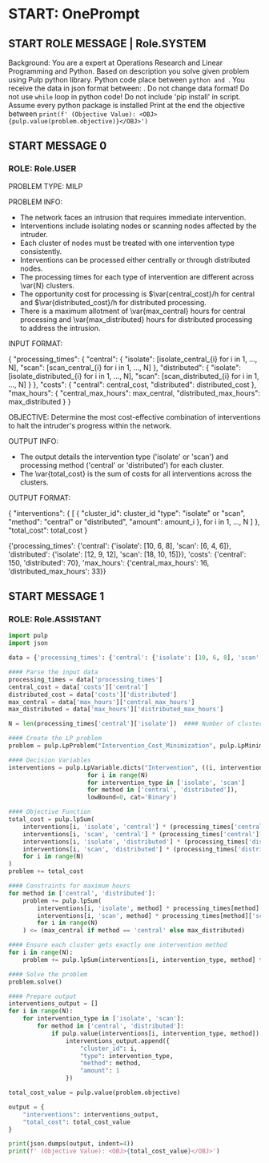 # START: OnePrompt 
## START ROLE MESSAGE | Role.SYSTEM 
Background: You are a expert at Operations Research and Linear Programming and Python. Based on description you solve given problem using Pulp python library. Python code place between ```python and ```. You receive the data in json format between: <DATA></DATA>. Do not change data format! Do not use `while` loop in python code! Do not include 'pip install' in script. Assume every python package is installed Print at the end the objective between <OBJ></OBJ> `print(f' (Objective Value): <OBJ>{pulp.value(problem.objective)}</OBJ>')`  
## START MESSAGE 0 
### ROLE: Role.USER
<DESCRIPTION>
PROBLEM TYPE: MILP

PROBLEM INFO:

- The network faces an intrusion that requires immediate intervention.
- Interventions include isolating nodes or scanning nodes affected by the intruder.
- Each cluster of nodes must be treated with one intervention type consistently.
- Interventions can be processed either centrally or through distributed nodes.
- The processing times for each type of intervention are different across \var{N} clusters.
- The opportunity cost for processing is $\var{central_cost}/h for central and $\var{distributed_cost}/h for distributed processing.
- There is a maximum allotment of \var{max_central} hours for central processing and \var{max_distributed} hours for distributed processing to address the intrusion.

INPUT FORMAT: 

{
    "processing_times": {
        "central": {
            "isolate": [isolate_central_{i} for i in 1, ..., N],
            "scan": [scan_central_{i} for i in 1, ..., N]
        },
        "distributed": {
            "isolate": [isolate_distributed_{i} for i in 1, ..., N],
            "scan": [scan_distributed_{i} for i in 1, ..., N]
        }
    },
    "costs": {
        "central": central_cost,
        "distributed": distributed_cost
    },
    "max_hours": {
        "central_max_hours": max_central,
        "distributed_max_hours": max_distributed
    }
}

OBJECTIVE: Determine the most cost-effective combination of interventions to halt the intruder's progress within the network.

OUTPUT INFO:

- The output details the intervention type ('isolate' or 'scan') and processing method ('central' or 'distributed') for each cluster.
- The \var{total_cost} is the sum of costs for all interventions across the clusters.

OUTPUT FORMAT:

{
    "interventions": {
        [
            {
            "cluster_id": cluster_id
            "type": "isolate" or "scan",
            "method": "central" or "distributed",
            "amount": amount_i
            },
            for i in 1, ..., N
        ]
    },
    "total_cost": total_cost
}





</DESCRIPTION>
<DATA>
{'processing_times': {'central': {'isolate': [10, 6, 8], 'scan': [6, 4, 6]}, 'distributed': {'isolate': [12, 9, 12], 'scan': [18, 10, 15]}}, 'costs': {'central': 150, 'distributed': 70}, 'max_hours': {'central_max_hours': 16, 'distributed_max_hours': 33}}</DATA>


## START MESSAGE 1 
### ROLE: Role.ASSISTANT
```python
import pulp
import json

data = {'processing_times': {'central': {'isolate': [10, 6, 8], 'scan': [6, 4, 6]}, 'distributed': {'isolate': [12, 9, 12], 'scan': [18, 10, 15]}}, 'costs': {'central': 150, 'distributed': 70}, 'max_hours': {'central_max_hours': 16, 'distributed_max_hours': 33}}

#### Parse the input data
processing_times = data['processing_times']
central_cost = data['costs']['central']
distributed_cost = data['costs']['distributed']
max_central = data['max_hours']['central_max_hours']
max_distributed = data['max_hours']['distributed_max_hours']

N = len(processing_times['central']['isolate'])  #### Number of clusters

#### Create the LP problem
problem = pulp.LpProblem("Intervention_Cost_Minimization", pulp.LpMinimize)

#### Decision Variables
interventions = pulp.LpVariable.dicts("Intervention", ((i, intervention_type, method) 
                      for i in range(N) 
                      for intervention_type in ['isolate', 'scan'] 
                      for method in ['central', 'distributed']), 
                      lowBound=0, cat='Binary')

#### Objective Function
total_cost = pulp.lpSum(
    interventions[i, 'isolate', 'central'] * (processing_times['central']['isolate'][i] * central_cost) +
    interventions[i, 'scan', 'central'] * (processing_times['central']['scan'][i] * central_cost) +
    interventions[i, 'isolate', 'distributed'] * (processing_times['distributed']['isolate'][i] * distributed_cost) +
    interventions[i, 'scan', 'distributed'] * (processing_times['distributed']['scan'][i] * distributed_cost)
    for i in range(N)
)
problem += total_cost

#### Constraints for maximum hours
for method in ['central', 'distributed']:
    problem += pulp.lpSum(
        interventions[i, 'isolate', method] * processing_times[method]['isolate'][i] +
        interventions[i, 'scan', method] * processing_times[method]['scan'][i]
        for i in range(N)
    ) <= (max_central if method == 'central' else max_distributed)

#### Ensure each cluster gets exactly one intervention method
for i in range(N):
    problem += pulp.lpSum(interventions[i, intervention_type, method] for intervention_type in ['isolate', 'scan'] for method in ['central', 'distributed']) == 1

#### Solve the problem
problem.solve()

#### Prepare output 
interventions_output = []
for i in range(N):
    for intervention_type in ['isolate', 'scan']:
        for method in ['central', 'distributed']:
            if pulp.value(interventions[i, intervention_type, method]) == 1:
                interventions_output.append({
                    "cluster_id": i,
                    "type": intervention_type,
                    "method": method,
                    "amount": 1
                })

total_cost_value = pulp.value(problem.objective)

output = {
    "interventions": interventions_output,
    "total_cost": total_cost_value
}

print(json.dumps(output, indent=4))
print(f' (Objective Value): <OBJ>{total_cost_value}</OBJ>')
```


